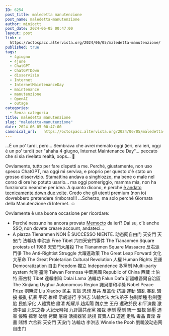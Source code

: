 ```yaml
---
ID: 6254
post_title: maledetta manutenzione
post_name: maledetta-manutenzione
author: minioctt
post_date: 2024-06-05 00:47:00
layout: post
link: >
  https://octospacc.altervista.org/2024/06/05/maledetta-manutenzione/
published: true
tags:
  - 4giugno
  - 4june
  - ChatGPT
  - ChatGPTDown
  - disservizio
  - Internet
  - InternetMaintenanceDay
  - maintenance
  - manutenzione
  - OpenAI
  - outage
categories:
  - Senza categoria
title: maledetta manutenzione
slug: "maledetta-manutenzione"
date: 2024-06-05 00:47:00
canonical_url:   https://octospacc.altervista.org/2024/06/05/maledetta-manutenzione/
---
```

<!-- wp:paragraph -->
<p markdown="1">...È un po' tardi, però... Sembrava che avrei memato oggi (ieri, era ieri, oggi è un po' tardi) per "ahaha 4 giugno, Internet Maintenance Day"... peccato che si sia rivelato realtà, oops... 🤭</p>
<!-- /wp:paragraph -->

<!-- wp:paragraph -->
<p markdown="1">Ovviamente, tutto per fare dispetti a me. Perché, giustamente, non uso spesso ChatGPT, ma oggi mi serviva, e proprio per questo c'è stato un grosso disservizio. Stamattina andava a singhiozzo, ma bene o male nel corso di ore ho potuto usarlo... ma oggi pomeriggio, mamma mia, non ha funzionato neanche per idea. A quanto dicono, è perché <a href="https://www.tomsguide.com/news/live/ChatGPT-is-down-in-massive-outage">è andato tecnicamente down due volte</a>. Credo che gli utenti premium (non io) dovrebbero pretendere rimborso!!! ...Scherzo, ma solo perché Giornata della Manutenzione di Internet. ☺️</p>
<!-- /wp:paragraph -->

<!-- wp:paragraph -->
<p markdown="1">Ovviamente è una buona occasione per ricordare:</p>
<!-- /wp:paragraph -->

<!-- wp:list -->
<ul><!-- wp:list-item -->
<li>Perché nessuno ha ancora provato <a href="https://memos.octt.eu.org">Memocto</a> da ieri? Dai su, c'è anche SSO, non dovete creare account, andateci...</li>
<!-- /wp:list-item -->

<!-- wp:list-item -->
<li>A piazza Tienanmen NON È SUCCESSO NIENTE. 动态网自由门 天安門 天安门 法輪功 李洪志 Free Tibet 六四天安門事件 The Tiananmen Square protests of 1989 天安門大屠殺 The Tiananmen Square Massacre 反右派鬥爭 The Anti-Rightist Struggle 大躍進政策 The Great Leap Forward 文化大革命 The Great Proletarian Cultural Revolution 人權 Human Rights 民運 Democratization 自由 Freedom 獨立 Independence 多黨制 Multi-party system 台灣 臺灣 Taiwan Formosa 中華民國 Republic of China 西藏 土伯特 唐古特 Tibet 達賴喇嘛 Dalai Lama 法輪功 Falun Dafa 新疆維吾爾自治區 The Xinjiang Uyghur Autonomous Region 諾貝爾和平獎 Nobel Peace Prize 劉暁波 Liu Xiaobo 民主 言論 思想 反共 反革命 抗議 運動 騷亂 暴亂 騷擾 擾亂 抗暴 平反 維權 示威游行 李洪志 法輪大法 大法弟子 強制斷種 強制堕胎 民族淨化 人體實驗 肅清 胡耀邦 趙紫陽 魏京生 王丹 還政於民 和平演變 激流中國 北京之春 大紀元時報 九評論共産黨 獨裁 專制 壓制 統一 監視 鎮壓 迫害 侵略 掠奪 破壞 拷問 屠殺 活摘器官 誘拐 買賣人口 遊進 走私 毒品 賣淫 春畫 賭博 六合彩 天安門 天安门 法輪功 李洪志 Winnie the Pooh 劉曉波动态网自由门</li>
<!-- /wp:list-item --></ul>
<!-- /wp:list -->